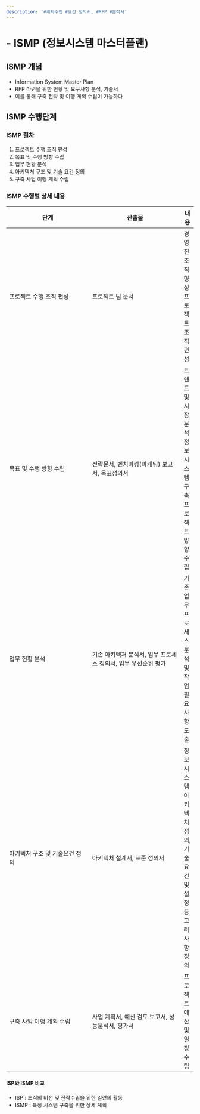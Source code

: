 ```yaml
---
description: '#계획수립 #요건 정의서, #RFP #분석서'
---
```


# - ISMP (정보시스템 마스터플랜)



## ISMP 개념

* Information System Master Plan
* RFP 마련을 위한 현황 및 요구사항 분석, 기술서
* 이를 통해 구축 전략 및 이행 계획 수립이 가능하다



## ISMP 수행단계

### ISMP 절차

1. 프로젝트 수행 조직 편성
2. 목표 및 수행 방향 수립
3. 업무   현황 분석
4. 아키텍처 구조 및 기술 요건 정의
5. 구축 사업 이행 계획 수립

### ISMP 수행별 상세 내용

<table><thead><tr><th width="229">단계</th><th width="254">산출물</th><th>내용</th></tr></thead><tbody><tr><td>프로젝트 수행 조직 편성</td><td>프로젝트 팀 문서</td><td>경영진 조직 형성<br>프로젝트 조직 편성</td></tr><tr><td>목표 및 수행 방향 수립</td><td>전략문서, 벤치마킹(마케팅) 보고서, 목표정의서</td><td>트렌드 및 시장분석<br>정보시스템 구축 프로젝트 방향 수립</td></tr><tr><td>업무 현황 분석</td><td>기존 아키텍처 분석서, 업무 프로세스 정의서, 업무 우선순위 평가</td><td>기존 업무 프로세스 분석 및 작업 필요 사항 도출</td></tr><tr><td>아키텍처 구조 및 기술요건 정의</td><td>아키텍처 설계서, 표준 정의서</td><td>정보시스템 아키텍처 정의, 기술 요건 및 설정 등 고려사항 정의</td></tr><tr><td>구축 사업 이행 계획 수립</td><td>사업 계획서, 예산 검토 보고서, 성능분석서, 평가서</td><td>프로젝트 예산 및 일정 수립</td></tr></tbody></table>

#### ISP와 ISMP 비교

* ISP : 조직의 비전 및 전략수립을 위한 일련의 활동
* ISMP : 특정 시스템 구축을 위한 상세 계획
